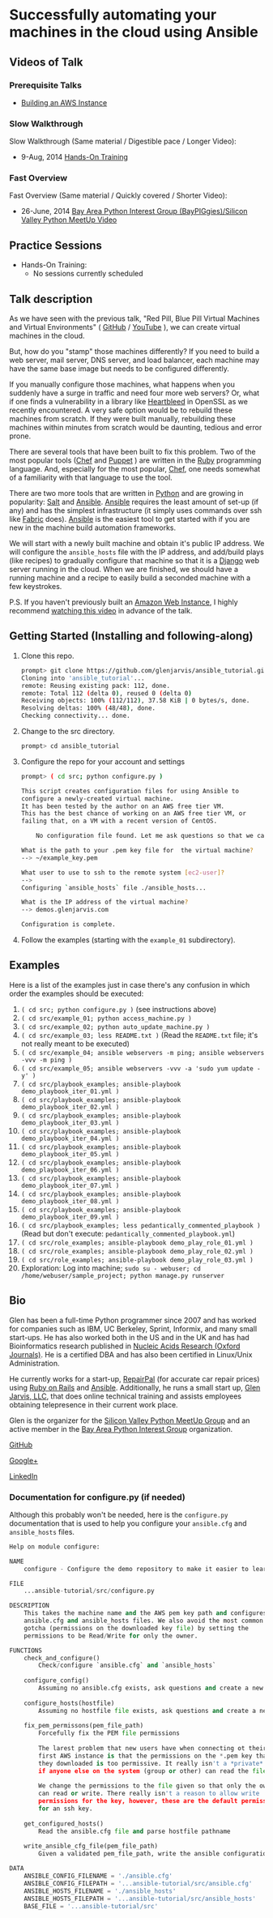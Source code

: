 # Successfully automating your machines in the cloud using Ansible


## Videos of Talk

### Prerequisite Talks

* [Building an AWS Instance](https://www.youtube.com/watch?v=tmNgXQXkpWs)


### Slow Walkthrough

Slow Walkthrough (Same material / Digestible pace / Longer Video):

* 9-Aug, 2014 [Hands-On Training](https://www.youtube.com/watch?v=w8fOEEMqpOw)


### Fast Overview

Fast Overview (Same material / Quickly covered / Shorter Video):

* 26-June, 2014 [Bay Area Python Interest Group (BayPIGgies)/Silicon Valley Python MeetUp Video](https://plus.google.com/hangouts/onair/watch?hid=hoaevent%2Fcf7vrv1f9q5e8bojpslfjjen8gk&ytl=ptzruazbRXY&hl=en)


## Practice Sessions

* Hands-On Training: 
  - No sessions currently scheduled


## Talk description
As we have seen with the previous talk, "Red Pill, Blue Pill Virtual Machines
and Virtual Environments"
( [GitHub](https://github.com/glenjarvis/red-pill-blue-pill) /
  [YouTube](https://www.youtube.com/watch?v=xZb3cr1JrMg) ), we can create
virtual machines in the cloud.

But, how do you "stamp" those machines differently? If you need to build a web
server, mail server, DNS server, and load balancer, each machine may have the
same base image but needs to be configured differently.

If you manually configure those machines, what happens when you suddenly have a
surge in traffic and need four more web servers? Or, what if one finds a
vulnerability in a library like
[Heartbleed](http://en.wikipedia.org/wiki/Heartbleed) in OpenSSL as we recently
encountered. A very safe option would be to rebuild these machines from
scratch. If they were built manually, rebuilding these machines within minutes
from scratch would be daunting, tedious and error prone.

There are several tools that have been built to fix this problem. Two of the
most popular tools ([Chef](http://www.getchef.com/) and
[Puppet](http://puppetlabs.com/puppet/what-is-puppet) ) are written in the
[Ruby](https://www.ruby-lang.org/) programming language. And, especially for
the most popular, [Chef](http://www.getchef.com/), one needs somewhat of a
familiarity with that language to use the tool.

There are two more tools that are written in [Python](https://www.python.org/)
and are growing in popularity: [Salt](http://www.saltstack.com/) and
[Ansible](http://www.ansible.com/).  [Ansible](http://www.ansible.com/)
requires the least amount of set-up (if any) and has the simplest
infrastructure (it simply uses commands over ssh like
[Fabric](http://www.fabfile.org/) does). [Ansible](http://www.ansible.com/) is
the easiest tool to get started with if you are new in the machine build
automation frameworks.

We will start with a newly built machine and obtain it's public IP address. We
will configure the `ansible_hosts` file with the IP address, and add/build plays
(like recipes) to gradually configure that machine so that it is a
[Django](https://www.djangoproject.com/) web server running in the cloud. When
we are finished, we should have a running machine and a recipe to easily build
a seconded machine with a few keystrokes.

P.S. If you haven't previously built an [Amazon Web
Instance](http://aws.amazon.com/), I highly recommend [watching this
video](https://www.youtube.com/watch?v=xZb3cr1JrMg) in advance of the talk.


## Getting Started (Installing and following-along)

1. Clone this repo.

    ```bash
    prompt> git clone https://github.com/glenjarvis/ansible_tutorial.git
    Cloning into 'ansible_tutorial'...
    remote: Reusing existing pack: 112, done.
    remote: Total 112 (delta 0), reused 0 (delta 0)
    Receiving objects: 100% (112/112), 37.58 KiB | 0 bytes/s, done.
    Resolving deltas: 100% (48/48), done.
    Checking connectivity... done.
    ```

2. Change to the src directory.

    ```bash
    prompt> cd ansible_tutorial
    ```

3. Configure the repo for your account and settings

    ```bash
    prompt> ( cd src; python configure.py )

    This script creates configuration files for using Ansible to
    configure a newly-created virtual machine.
    It has been tested by the author on an AWS free tier VM.
    This has the best chance of working on an AWS free tier VM, or
    failing that, on a VM with a recent version of CentOS.

        No configuration file found. Let me ask questions so that we can configure.

    What is the path to your .pem key file for  the virtual machine?
    --> ~/example_key.pem

    What user to use to ssh to the remote system [ec2-user]?
    -->
    Configuring `ansible_hosts` file ./ansible_hosts...

    What is the IP address of the virtual machine?
    --> demos.glenjarvis.com

    Configuration is complete.
    ```

4. Follow the examples (starting with the `example_01` subdirectory).

## Examples

Here is a list of the examples just in case there's any confusion in which
order the examples should be executed:

1. `( cd src; python configure.py )` (see instructions above)
2. `( cd src/example_01; python access_machine.py )`
3. `( cd src/example_02; python auto_update_machine.py )`
4. `( cd src/example_03; less README.txt )` (Read the `README.txt` file; it's not really meant to be executed)
5. `( cd src/example_04; ansible webservers -m ping; ansible webservers -vvv -m ping )`
6. `( cd src/example_05; ansible webservers -vvv -a 'sudo yum update -y' )`
7. `( cd src/playbook_examples; ansible-playbook demo_playbook_iter_01.yml )`
8. `( cd src/playbook_examples; ansible-playbook demo_playbook_iter_02.yml )`
9. `( cd src/playbook_examples; ansible-playbook demo_playbook_iter_03.yml )`
10. `( cd src/playbook_examples; ansible-playbook demo_playbook_iter_04.yml )`
11. `( cd src/playbook_examples; ansible-playbook demo_playbook_iter_05.yml )`
12. `( cd src/playbook_examples; ansible-playbook demo_playbook_iter_06.yml )`
13. `( cd src/playbook_examples; ansible-playbook demo_playbook_iter_07.yml )`
14. `( cd src/playbook_examples; ansible-playbook demo_playbook_iter_08.yml )`
15. `( cd src/playbook_examples; ansible-playbook demo_playbook_iter_09.yml )`
16. `( cd src/playbook_examples; less pedantically_commented_playbook )` (Read but don't execute: `pedantically_commented_playbook.yml`)
17. `( cd src/role_examples; ansible-playbook demo_play_role_01.yml )`
18. `( cd src/role_examples; ansible-playbook demo_play_role_02.yml )`
19. `( cd src/role_examples; ansible-playbook demo_play_role_03.yml )`
20. Exploration: Log into machine; `sudo su - webuser; cd /home/webuser/sample_project; python manage.py runserver`

## Bio
Glen has been a full-time Python programmer since 2007 and has worked for
companies such as IBM, UC Berkeley, Sprint, Informix, and many small start-ups.
He has also worked both in the US and in the UK and has had Bioinformatics
research published in [Nucleic Acids Research (Oxford
Journals)](http://www.ncbi.nlm.nih.gov/pmc/articles/PMC2896197/). He is a
certified DBA and has also been certified in Linux/Unix Administration.

He currently works for a start-up, [RepairPal](http://repairpal.com/) (for
accurate car repair prices) using [Ruby on Rails](http://rubyonrails.org/) and
[Ansible](http://www.ansible.com/home).  Additionally, he runs a small start
up, [Glen Jarvis, LLC](http://glenjarvis.com/), that does online technical
training and assists employees obtaining telepresence in their current work
place.

Glen is the organizer for the [Silicon Valley Python MeetUp
Group](http://www.meetup.com/silicon-valley-python/) and an active member in
the [Bay Area Python Interest Group](http://baypiggies.net/) organization.

[GitHub](https://github.com/glenjarvis/)

[Google+](https://plus.google.com/u/0/+GlenJarvis/posts)

[LinkedIn](http://www.linkedin.com/in/glenjarvis)



### Documentation for configure.py (if needed)

Although this probably won't be needed, here is the `configure.py`
documentation that is used to help you configure your `ansible.cfg` and
`ansible_hosts` files.


```python
Help on module configure:

NAME
    configure - Configure the demo repository to make it easier to learn/follow

FILE
    ...ansible-tutorial/src/configure.py

DESCRIPTION
    This takes the machine name and the AWS pem key path and configures the
    ansible.cfg and ansible_hosts files. We also avoid the most common
    gotcha (permissions on the downloaded key file) by setting the
    permissions to be Read/Write for only the owner.

FUNCTIONS
    check_and_configure()
        Check/configure `ansible.cfg` and `ansible_hosts`
    
    configure_config()
        Assuming no ansible.cfg exists, ask questions and create a new one
    
    configure_hosts(hostfile)
        Assuming no hostfile file exists, ask questions and create a new one
    
    fix_pem_permissons(pem_file_path)
        Forcefully fix the PEM file permissions
        
        The larest problem that new users have when connecting ot their
        first AWS instance is that the permissions on the *.pem key that
        they downloaded is too permissive. It really isn't a *private* key
        if anyone else on the system (group or other) can read the file.
        
        We change the permissions to the file given so that only the owner
        can read or write. There really isn't a reason to allow write
        permissions for the key, however, these are the default permissions
        for an ssh key.
    
    get_configured_hosts()
        Read the ansible.cfg file and parse hostfile pathname
    
    write_ansible_cfg_file(pem_file_path)
        Given a validated pem_file_path, write the ansible configuration file

DATA
    ANSIBLE_CONFIG_FILENAME = './ansible.cfg'
    ANSIBLE_CONFIG_FILEPATH = '...ansible-tutorial/src/ansible.cfg'
    ANSIBLE_HOSTS_FILENAME = './ansible_hosts'
    ANSIBLE_HOSTS_FILEPATH = '...ansible-tutorial/src/ansible_hosts'
    BASE_FILE = '...ansible-tutorial/src'
```
